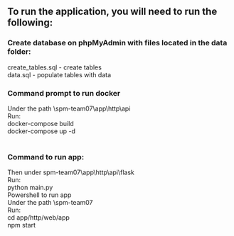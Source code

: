 
## To run the application, you will need to run the following: <br>
### Create database on phpMyAdmin with files located in the data folder:<br>
create_tables.sql - create tables <br>
data.sql - populate tables with data <br>

### Command prompt to run docker <br>
Under the path  \spm-team07\app\http\api <br>
Run: <br>
docker-compose build <br>
docker-compose up -d <br> <br>

### Command to run app: <br>
Then under spm-team07\app\http\api\flask <br>
Run: <br>
python main.py <br>
Powershell to run app <br>
Under the path \spm-team07 <br>
Run: <br>
cd app/http/web/app <br>
npm start <br>
